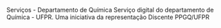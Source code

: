 Serviços - Departamento de Química
Serviço digital do departamento de Química - UFPR. Uma iniciativa da representação Discente PPGQ/UFPR
